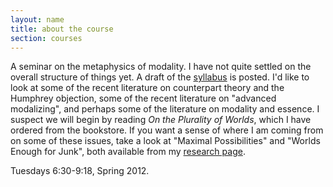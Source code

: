 ```yaml
---
layout: name
title: about the course
section: courses
---
```


A seminar on the metaphysics of modality. I have not quite settled on
the overall structure of things yet. A draft of the [syllabus][] is
posted. I'd like to look at some of the recent literature on counterpart
theory and the Humphrey objection, some of the recent literature on
"advanced modalizing", and perhaps some of the literature on modality
and essence. I suspect we will begin by reading *On the Plurality of
Worlds*, which I have ordered from the bookstore. If you want a sense of
where I am coming from on some of these issues, take a look at "Maximal
Possibilities" and "Worlds Enough for Junk", both available from my
[research page][].

  [syllabus]: syllabus

  [research page]: /research

Tuesdays 6:30-9:18, Spring 2012.
